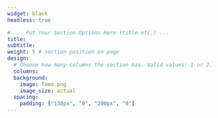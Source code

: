 ```yaml
---
widget: blank
headless: true

# ... Put Your Section Options Here (title etc.) ...
title: 
subtitle:
weight: 5 # section position on page
design:
  # Choose how many columns the section has. Valid values: 1 or 2.
  columns: 
  background: 
    image: Tomo.png
    image_size: actual
  spacing:
    padding: ["130px", "0", "200px", "0"]
---
```


